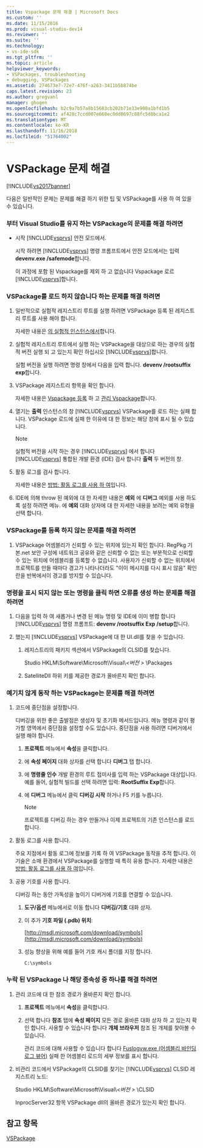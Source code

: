 ```yaml
---
title: Vspackage 문제 해결 | Microsoft Docs
ms.custom: ''
ms.date: 11/15/2016
ms.prod: visual-studio-dev14
ms.reviewer: ''
ms.suite: ''
ms.technology:
- vs-ide-sdk
ms.tgt_pltfrm: ''
ms.topic: article
helpviewer_keywords:
- VSPackages, troubleshooting
- debugging, VSPackages
ms.assetid: 274673e7-72e7-476f-a263-3411b5b874be
caps.latest.revision: 23
ms.author: gregvanl
manager: ghogen
ms.openlocfilehash: b2c9a7b57a8b15683cb202b71e33e908a1bfd1b5
ms.sourcegitcommit: af428c7ccd007e668ec0dd8697c88fc5d8bca1e2
ms.translationtype: MT
ms.contentlocale: ko-KR
ms.lasthandoff: 11/16/2018
ms.locfileid: "51764002"
---
```

# <a name="troubleshooting-vspackages"></a>VSPackage 문제 해결
[!INCLUDE[vs2017banner](../includes/vs2017banner.md)]

다음은 일반적인 문제는 문제를 해결 하기 위한 팁 및 VSPackage를 사용 하 여 있을 수 있습니다.  
  
### <a name="to-troubleshoot-a-vspackage-that-keeps-visual-studio-from-starting"></a>부터 Visual Studio를 유지 하는 VSPackage의 문제를 해결 하려면  
  
-   시작 [!INCLUDE[vsprvs](../includes/vsprvs-md.md)] 안전 모드에서.  
  
     시작 하려면 [!INCLUDE[vsprvs](../includes/vsprvs-md.md)] 명령 프롬프트에서 안전 모드에서는 입력 **devenv.exe /safemode**합니다.  
  
     이 과정에 포함 된 Vspackage를 제외 하 고 없습니다 Vspackage 로르 [!INCLUDE[vsprvs](../includes/vsprvs-md.md)]합니다.  
  
### <a name="to-troubleshoot-a-vspackage-that-does-not-load"></a>VSPackage를 로드 하지 않습니다 하는 문제를 해결 하려면  
  
1.  일반적으로 실험적 레지스트리 루트를 실행 하려면 VSPackage 등록 된 레지스트리 루트를 사용 해야 합니다.  
  
     자세한 내용은 [의 실험적 인스턴스에서](../extensibility/the-experimental-instance.md)합니다.  
  
2.  실험적 레지스트리 루트에서 실행 하는 VSPackage을 대상으로 하는 경우의 실험적 버전 실행 되 고 있는지 확인 하십시오 [!INCLUDE[vsprvs](../includes/vsprvs-md.md)]합니다.  
  
     실험 버전을 실행 하려면 명령 창에서 다음을 입력 합니다. **devenv /rootsuffix exp**합니다.  
  
3.  VSPackage 레지스트리 항목을 확인 합니다.  
  
     자세한 내용은 [Vspackage 등록](http://msdn.microsoft.com/en-us/31e6050f-1457-4849-944a-a3c36b76f3dd) 하 고 [관리 Vspackage](../extensibility/managing-vspackages.md)합니다.  
  
4.  열기는 **출력** 인스턴스의 창 [!INCLUDE[vsprvs](../includes/vsprvs-md.md)] VSPackage를 로드 하는 실패 합니다. VSPackage 로드에 실패 한 이유에 대 한 정보는 해당 창에 표시 될 수 있습니다.  
  
    > [!NOTE]
    >  실험적 버전을 시작 하는 경우 [!INCLUDE[vsprvs](../includes/vsprvs-md.md)] 에서 합니다 [!INCLUDE[vsprvs](../includes/vsprvs-md.md)] 통합된 개발 환경 (IDE) 검사 합니다 **출력** 두 버전의 창.  
  
5.  활동 로그를 검사 합니다.  
  
     자세한 내용은 [방법: 활동 로그를 사용 하 여](../extensibility/how-to-use-the-activity-log.md)입니다.  
  
6.  IDE에 의해 throw 된 예외에 대 한 자세한 내용은 **예외** 에 **디버그** 예외를 사용 하도록 설정 하려면 메뉴. 에 **예외** 대화 상자에 대 한 자세한 내용을 보려는 예외 유형을 선택 합니다.  
  
### <a name="to-troubleshoot-a-vspackage-that-does-not-register"></a>VSPackage를 등록 하지 않는 문제를 해결 하려면  
  
1.  VSPackage 어셈블리가 신뢰할 수 있는 위치에 있는지 확인 합니다. RegPkg 기본.net 보안 구성에 네트워크 공유와 같은 신뢰할 수 없는 또는 부분적으로 신뢰할 수 있는 위치에 어셈블리를 등록할 수 없습니다. 사용자가 신뢰할 수 없는 위치에서 프로젝트를 만들 때마다 경고가 나타나더라도 "이이 메시지를 다시 표시 않음" 확인란을 반복에서이 경고를 방지할 수 있습니다.  
  
### <a name="to-troubleshoot-a-command-that-is-not-visible-or-that-generates-an-error-when-you-click-a-command"></a>명령을 표시 되지 않는 또는 명령을 클릭 하면 오류를 생성 하는 문제를 해결 하려면  
  
1.  다음을 입력 하 여 새롭거나 변경 된 메뉴 명령 및 IDE에 이미 병합 합니다 [!INCLUDE[vsprvs](../includes/vsprvs-md.md)] 명령 프롬프트: **devenv /rootsuffix Exp /setup**합니다.  
  
2.  했는지 [!INCLUDE[vsprvs](../includes/vsprvs-md.md)] VSPackage에 대 한 UI.dll를 찾을 수 있습니다.  
  
    1.  레지스트리의 패키지 섹션에서 VSPackage의 CLSID를 찾습니다.  
  
         Studio HKLM\Software\Microsoft\Visual\\*\<버전 >* \Packages  
  
    2.  SatelliteDll 하위 키를 제공한 경로가 올바른지 확인 합니다.  
  
### <a name="to-troubleshoot-a-vspackage-that-behaves-unexpectedly"></a>예기치 않게 동작 하는 VSPackage는 문제를 해결 하려면  
  
1.  코드에 중단점을 설정합니다.  
  
     디버깅을 위한 좋은 출발점은 생성자 및 초기화 메서드입니다. 메뉴 명령과 같이 평가할 영역에서 중단점을 설정할 수도 있습니다. 중단점을 사용 하려면 디버거에서 실행 해야 합니다.  
  
    1.  **프로젝트** 메뉴에서 **속성**을 클릭합니다.  
  
    2.  에 **속성 페이지** 대화 상자를 선택 합니다 **디버그** 탭 합니다.  
  
    3.  에 **명령줄 인수** 개발 환경의 루트 접미사를 입력 하는 VSPackage 대상입니다. 예를 들어, 실험적 빌드를 선택 하려면 입력: **RootSuffix Exp**합니다.  
  
    4.  에 **디버그** 메뉴에서 클릭 **디버깅 시작** 하거나 F5 키를 누릅니다.  
  
        > [!NOTE]
        >  프로젝트를 디버깅 하는 경우 만들거나 이제 프로젝트의 기존 인스턴스를 로드 합니다.  
  
2.  활동 로그를 사용 합니다.  
  
     주요 지점에서 활동 로그에 정보를 기록 하 여 VSPackage 동작을 추적 합니다. 이 기술은 소매 환경에서 VSPackage를 실행할 때 특히 유용 합니다. 자세한 내용은 [방법: 활동 로그를 사용 하 여](../extensibility/how-to-use-the-activity-log.md)입니다.  
  
3.  공용 기호를 사용 합니다.  
  
     디버깅 하는 동안 가독성을 높이기 디버거에 기호를 연결할 수 있습니다.  
  
    1.  **도구/옵션** 메뉴에서로 이동 합니다 **디버깅/기호** 대화 상자.  
  
    2.  이 추가 **기호 파일 (.pdb) 위치**:  
  
         [http://msdl.microsoft.com/download/symbols](http://msdl.microsoft.com/download/symbols)  
  
    3.  성능 향상을 위해 예를 들어 기호 캐시 폴더를 지정 합니다.  
  
        ```  
        C:\symbols  
        ```  
  
### <a name="to-troubleshoot-a-missing-vspackage-or-one-of-its-dependencies"></a>누락 된 VSPackage 나 해당 종속성 중 하나를 해결 하려면  
  
1. 관리 코드에 대 한 참조 경로가 올바른지 확인 합니다.  
  
   1.  **프로젝트** 메뉴에서 **속성**을 클릭합니다.  
  
   2.  선택 합니다 **참조** 탭에 **속성 페이지** 모든 경로 올바른 대화 상자 하 고 있는지 확인 합니다. 사용할 수 있습니다 합니다 **개체 브라우저** 참조 된 개체를 찾아볼 수 있습니다.  
  
        관리 코드에 대해 사용할 수 있습니다 합니다 [Fuslogvw.exe (어셈블리 바인딩 로그 뷰어)](http://msdn.microsoft.com/library/e32fa443-0778-4cc3-bf36-5c8ea297d296) 실패 한 어셈블리 로드의 세부 정보를 표시 합니다.  
  
2. 비관리 코드에서 VSPackage의 CLSID를 찾기는 [!INCLUDE[vsprvs](../includes/vsprvs-md.md)] CLSID 레지스트리 노드:  
  
    Studio HKLM\Software\Microsoft\Visual\\*\<버전 >* \CLSID  
  
   InprocServer32 항목 VSPackage dll의 올바른 경로가 있는지 확인 합니다.  
  
## <a name="see-also"></a>참고 항목  
 [VSPackage](../extensibility/internals/vspackages.md)

